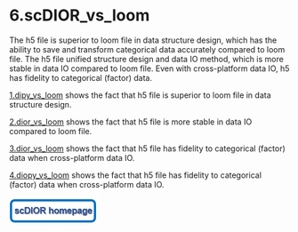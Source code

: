 # 6.scDIOR_vs_loom

The h5 file is superior to loom file in data structure design, which has the ability to save and transform categorical data accurately compared to loom file. The h5 file unified structure design and data IO method, which is more stable in data IO compared to loom file. Even with cross-platform data IO, h5 has fidelity to categorical (factor) data. 

[1.dipy_vs_loom](https://fenghuijian.github.io/doc/scdior_demo/Seurat4.0.5_Scanpy1.8.1/6.scDIOR_vs_loom/1.diopy_vs_loom.html) shows the fact that h5 file is superior to loom file in data structure design.

[2.dior_vs_loom](https://fenghuijian.github.io/doc/scdior_demo/Seurat4.0.5_Scanpy1.8.1/6.scDIOR_vs_loom/2.dior_vs_loom.html) shows the fact that h5 file is more stable in data IO compared to loom file.

[3.dior_vs_loom](https://fenghuijian.github.io/doc/scdior_demo/Seurat4.0.5_Scanpy1.8.1/6.scDIOR_vs_loom/3.dior_vs_loom.html) shows the fact that h5 file has fidelity to categorical (factor) data when cross-platform data IO.

[4.diopy_vs_loom](https://fenghuijian.github.io/doc/scdior_demo/Seurat4.0.5_Scanpy1.8.1/6.scDIOR_vs_loom/4.diopy_vs_loom.html) shows the fact that  h5 file has fidelity to categorical (factor) data when cross-platform data IO.

[![homepage](Figures/homepage.png)](https://github.com/JiekaiLab/scDIOR)